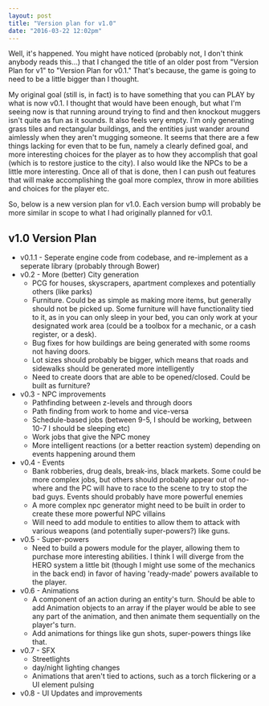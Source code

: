 ```yaml
---
layout: post
title: "Version plan for v1.0"
date: "2016-03-22 12:02pm"
---
```


Well, it's happened. You might have noticed (probably not, I don't think anybody reads this...) that I changed the title of an older post from "Version Plan for v1" to "Version Plan for v0.1." That's because, the game is going to need to be a little bigger than I thought.

My original goal (still is, in fact) is to have something that you can PLAY by what is now v0.1. I thought that would have been enough, but what I'm seeing now is that running around trying to find and then knockout muggers isn't quite as fun as it sounds. It also feels very empty. I'm only generating grass tiles and rectangular buildings, and the entities just wander around aimlessly when they aren't mugging someone. It seems that there are a few things lacking for even that to be fun, namely a clearly defined goal, and more interesting choices for the player as to how they accomplish that goal (which is to restore justice to the city). I also would like the NPCs to be a little more interesting. Once all of that is done, then I can push out features that will make accomplishing the goal more complex, throw in more abilities and choices for the player etc.

So, below is a new version plan for v1.0. Each version bump will probably be more similar in scope to what I had originally planned for v0.1.

## v1.0 Version Plan

* v0.1.1 - Seperate engine code from codebase, and re-implement as a seperate library (probably through Bower)
* v0.2 - More (better) City generation
  * PCG for houses, skyscrapers, apartment complexes and potentially others (like parks)
  * Furniture. Could be as simple as making more items, but generally should not be picked up. Some furniture will have functionality tied to it, as in you can only sleep in your bed, you can only work at your designated work area (could be a toolbox for a mechanic, or a cash register, or a desk).
  * Bug fixes for how buildings are being generated with some rooms not having doors.
  * Lot sizes should probably be bigger, which means that roads and sidewalks should be generated more intelligently
  * Need to create doors that are able to be opened/closed. Could be built as furniture?
* v0.3 - NPC improvements
  * Pathfinding between z-levels and through doors
  * Path finding from work to home and vice-versa
  * Schedule-based jobs (between 9-5, I should be working, between 10-7 I should be sleeping etc)
  * Work jobs that give the NPC money
  * More intelligent reactions (or a better reaction system) depending on events happening around them
* v0.4 - Events
  * Bank robberies, drug deals, break-ins, black markets. Some could be more complex jobs, but others should probably appear out of no-where and the PC will have to race to the scene to try to stop the bad guys. Events should probably have more powerful enemies
  * A more complex npc generator might need to be built in order to create these more powerful NPC villains
  * Will need to add module to entities to allow them to attack with various weapons (and potentially super-powers?) like guns.
* v0.5 - Super-powers
  * Need to build a powers module for the player, allowing them to purchase more interesting abilities. I think I will diverge from the HERO system a little bit (though I might use some of the mechanics in the back end) in favor of having 'ready-made' powers available to the player.
* v0.6 - Animations
  * A component of an action during an entity's turn. Should be able to add Animation objects to an array if the player would be able to see any part of the animation, and then animate them sequentially on the player's turn.
  * Add animations for things like gun shots, super-powers things like that.
* v0.7 - SFX
  * Streetlights
  * day/night lighting changes
  * Animations that aren't tied to actions, such as a torch flickering or a UI element pulsing
* v0.8 - UI Updates and improvements
